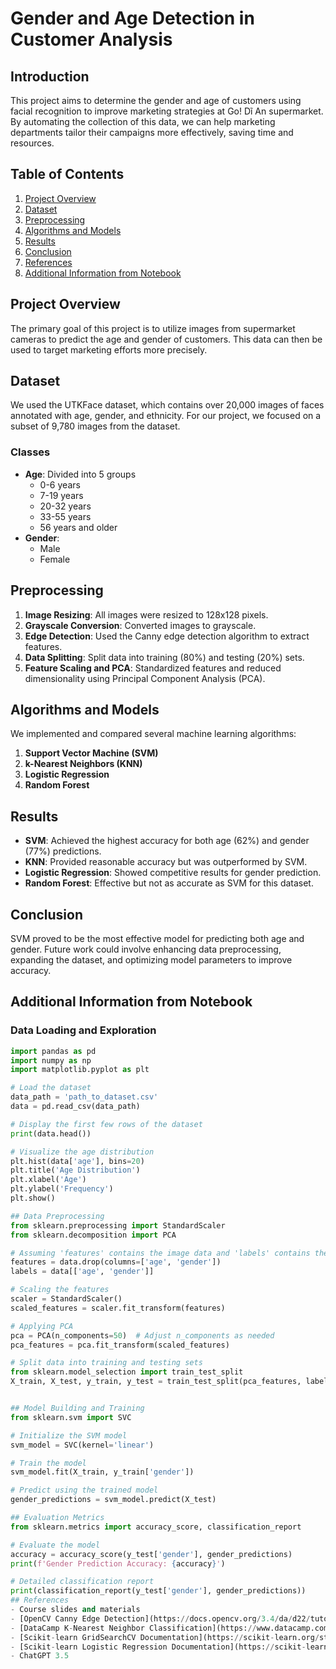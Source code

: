 # Gender and Age Detection in Customer Analysis

## Introduction
This project aims to determine the gender and age of customers using facial recognition to improve marketing strategies at Go! Dĩ An supermarket. By automating the collection of this data, we can help marketing departments tailor their campaigns more effectively, saving time and resources.

## Table of Contents
1. [Project Overview](#project-overview)
2. [Dataset](#dataset)
3. [Preprocessing](#preprocessing)
4. [Algorithms and Models](#algorithms-and-models)
5. [Results](#results)
6. [Conclusion](#conclusion)
7. [References](#references)
8. [Additional Information from Notebook](#additional-information-from-notebook)

## Project Overview
The primary goal of this project is to utilize images from supermarket cameras to predict the age and gender of customers. This data can then be used to target marketing efforts more precisely.

## Dataset
We used the UTKFace dataset, which contains over 20,000 images of faces annotated with age, gender, and ethnicity. For our project, we focused on a subset of 9,780 images from the dataset.

### Classes
- **Age**: Divided into 5 groups
  - 0-6 years
  - 7-19 years
  - 20-32 years
  - 33-55 years
  - 56 years and older
- **Gender**: 
  - Male
  - Female

## Preprocessing
1. **Image Resizing**: All images were resized to 128x128 pixels.
2. **Grayscale Conversion**: Converted images to grayscale.
3. **Edge Detection**: Used the Canny edge detection algorithm to extract features.
4. **Data Splitting**: Split data into training (80%) and testing (20%) sets.
5. **Feature Scaling and PCA**: Standardized features and reduced dimensionality using Principal Component Analysis (PCA).

## Algorithms and Models
We implemented and compared several machine learning algorithms:
1. **Support Vector Machine (SVM)**
2. **k-Nearest Neighbors (KNN)**
3. **Logistic Regression**
4. **Random Forest**

## Results
- **SVM**: Achieved the highest accuracy for both age (62%) and gender (77%) predictions.
- **KNN**: Provided reasonable accuracy but was outperformed by SVM.
- **Logistic Regression**: Showed competitive results for gender prediction.
- **Random Forest**: Effective but not as accurate as SVM for this dataset.

## Conclusion
SVM proved to be the most effective model for predicting both age and gender. Future work could involve enhancing data preprocessing, expanding the dataset, and optimizing model parameters to improve accuracy.

## Additional Information from Notebook

### Data Loading and Exploration
```python
import pandas as pd
import numpy as np
import matplotlib.pyplot as plt

# Load the dataset
data_path = 'path_to_dataset.csv'
data = pd.read_csv(data_path)

# Display the first few rows of the dataset
print(data.head())

# Visualize the age distribution
plt.hist(data['age'], bins=20)
plt.title('Age Distribution')
plt.xlabel('Age')
plt.ylabel('Frequency')
plt.show()

## Data Preprocessing
from sklearn.preprocessing import StandardScaler
from sklearn.decomposition import PCA

# Assuming 'features' contains the image data and 'labels' contains the target variables
features = data.drop(columns=['age', 'gender'])
labels = data[['age', 'gender']]

# Scaling the features
scaler = StandardScaler()
scaled_features = scaler.fit_transform(features)

# Applying PCA
pca = PCA(n_components=50)  # Adjust n_components as needed
pca_features = pca.fit_transform(scaled_features)

# Split data into training and testing sets
from sklearn.model_selection import train_test_split
X_train, X_test, y_train, y_test = train_test_split(pca_features, labels, test_size=0.2, random_state=42)


## Model Building and Training
from sklearn.svm import SVC

# Initialize the SVM model
svm_model = SVC(kernel='linear')

# Train the model
svm_model.fit(X_train, y_train['gender'])

# Predict using the trained model
gender_predictions = svm_model.predict(X_test)

## Evaluation Metrics
from sklearn.metrics import accuracy_score, classification_report

# Evaluate the model
accuracy = accuracy_score(y_test['gender'], gender_predictions)
print(f'Gender Prediction Accuracy: {accuracy}')

# Detailed classification report
print(classification_report(y_test['gender'], gender_predictions))
## References
- Course slides and materials
- [OpenCV Canny Edge Detection](https://docs.opencv.org/3.4/da/d22/tutorial_py_canny.html)
- [DataCamp K-Nearest Neighbor Classification](https://www.datacamp.com/tutorial/k-nearest-neighbor-classification-scikit-learn)
- [Scikit-learn GridSearchCV Documentation](https://scikit-learn.org/stable/modules/generated/sklearn.model_selection.GridSearchCV.html)
- [Scikit-learn Logistic Regression Documentation](https://scikit-learn.org/stable/modules/generated/sklearn.linear_model.LogisticRegression.html)
- ChatGPT 3.5
